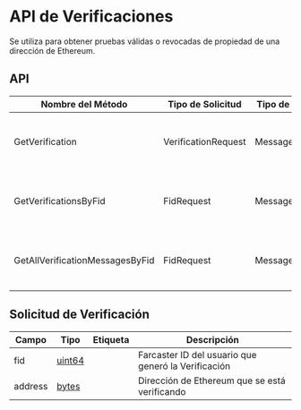 # API de Verificaciones

Se utiliza para obtener pruebas válidas o revocadas de propiedad de una dirección de Ethereum.

## API

| Nombre del Método               | Tipo de Solicitud   | Tipo de Respuesta | Descripción                                                |
| ------------------------------- | ------------------- | ----------------- | ---------------------------------------------------------- |
| GetVerification                 | VerificationRequest | Message           | Devuelve un VerificationAdd para una dirección de Ethereum |
| GetVerificationsByFid           | FidRequest          | MessagesResponse  | Devuelve todos los VerificationAdds realizados por un Fid  |
| GetAllVerificationMessagesByFid | FidRequest          | MessagesResponse  | Devuelve todas las Verificaciones realizadas por un Fid    |

## Solicitud de Verificación

| Campo   | Tipo        | Etiqueta | Descripción                                         |
| ------- | ----------- | -------- | --------------------------------------------------- |
| fid     | [uint64](#) |          | Farcaster ID del usuario que generó la Verificación |
| address | [bytes](#)  |          | Dirección de Ethereum que se está verificando       |
